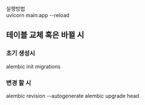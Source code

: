실행방법   
 uvicorn main:app --reload

 ## 테이블 교체 혹은 바뀔 시 

### 초기 생성시
alembic init migrations


### 변경 할 시
alembic revision --autogenerate
alembic upgrade head